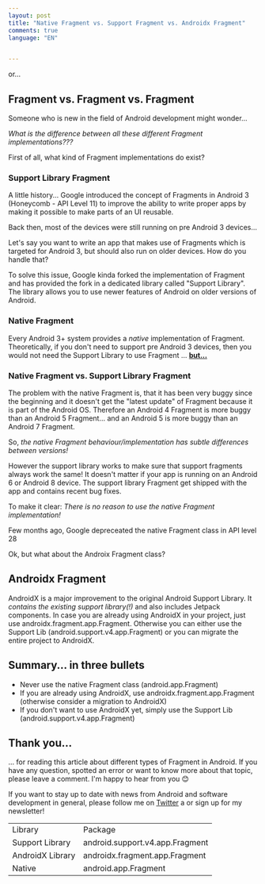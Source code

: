 ```yaml
---
layout: post
title: "Native Fragment vs. Support Fragment vs. Androidx Fragment"
comments: true
language: "EN"


---
```


or...

## Fragment vs. Fragment vs. Fragment

Someone who is new in the field of Android development might wonder... 

<i>What is the difference between all these different Fragment implementations???</i>

First of all, what kind of Fragment implementations do exist?

<table>
<tr>
	<td>Library</td><td>Package</td>
</tr>
<tr>
	<td>Support Library</td><td>android.support.v4.app.Fragment</td>
</tr>
<tr>
	<td>AndroidX Library</td><td>androidx.fragment.app.Fragment</td>
</tr>
<tr>
	<td>Native</td><td>android.app.Fragment</td>
</tr>

### Support Library Fragment

A little history... Google introduced the concept of Fragments in Android 3 (Honeycomb - API Level 11) to improve the ability to write proper apps by making it possible to make parts of an UI reusable.

Back then, most of the devices were still running on pre Android 3 devices...

Let's say you want to write an app that makes use of Fragments which is targeted for Android 3, but should also run on older devices. How do you handle that?

To solve this issue, Google kinda forked the implementation of Fragment and has provided the fork in a dedicated library called "Support Library". The library allows you to use newer features of Android on older versions of Android.

### Native Fragment

Every Android 3+ system provides a *native* implementation of Fragment. Theoretically, if you don't need to support pre Android 3 devices, then you would not need the Support Library to use Fragment ... <u><b>but...</b></u>

### Native Fragment vs. Support Library Fragment

The problem with the native Fragment is, that it has been very buggy since the beginning and it doesn't get the "latest update" of Fragment because it is part of the Android OS. Therefore an Android 4 Fragment is more buggy than an Android 5 Fragment... and an Android 5 is more buggy than an Android 7 Fragment.

So, *the native Fragment behaviour/implementation has subtle differences between versions!*

However the support library works to make sure that support fragments always work the same! It doesn't matter if your app is running on an Android 6 or Android 8 device. The support library Fragment get shipped with the app and contains recent bug fixes.

To make it clear: *There is no reason to use the native Fragment implementation!*

Few months ago, Google depreceated the native Fragment class in API level 28

Ok, but what about the Androix Fragment class?

## Androidx Fragment

AndroidX is a major improvement to the original Android Support Library.  It *contains the existing support library(!)* and also includes Jetpack components.  In case you are already using AndroidX in your project, just use androidx.fragment.app.Fragment. Otherwise you can either use the Support Lib (android.support.v4.app.Fragment) or you can migrate the entire project to AndroidX.


## Summary... in three bullets

- Never use the native Fragment class (android.app.Fragment)
- If you are already using AndroidX, use androidx.fragment.app.Fragment (otherwise consider a migration to AndroidX)
- If you don't want to use AndroidX yet, simply use the Support Lib (android.support.v4.app.Fragment)


## Thank you...

... for reading this article about different types of Fragment in Android. If you have any question, spotted an error or want to know more about that topic, please leave a comment. I'm happy to hear from you :blush:

If you want to stay up to date with news from Android and software development in general, please follow me on <a href="https://twitter.com/andreasschrade" target="_blank">Twitter</a> a or sign up for my newsletter!